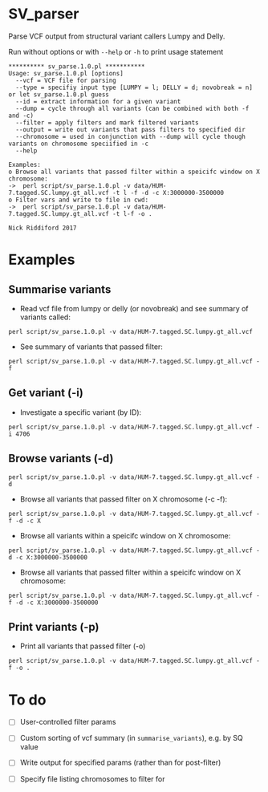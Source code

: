 # SV_parser

Parse VCF output from structural variant callers Lumpy and Delly.

Run without options or with `--help` or `-h` to print usage statement

```
********** sv_parse.1.0.pl ***********
Usage: sv_parse.1.0.pl [options]
  --vcf = VCF file for parsing
  --type = specifiy input type [LUMPY = l; DELLY = d; novobreak = n] or let sv_parse.1.0.pl guess
  --id = extract information for a given variant
  --dump = cycle through all variants (can be combined with both -f and -c)
  --filter = apply filters and mark filtered variants
  --output = write out variants that pass filters to specified dir
  --chromosome = used in conjunction with --dump will cycle though variants on chromosome speciified in -c
  --help

Examples:
o Browse all variants that passed filter within a speicifc window on X chromosome:
->  perl script/sv_parse.1.0.pl -v data/HUM-7.tagged.SC.lumpy.gt_all.vcf -t l -f -d -c X:3000000-3500000
o Filter vars and write to file in cwd:
->  perl script/sv_parse.1.0.pl -v data/HUM-7.tagged.SC.lumpy.gt_all.vcf -t l-f -o .

Nick Riddiford 2017
```

# Examples 


## Summarise variants

* Read vcf file from lumpy or delly (or novobreak) and see summary of variants called: 

`perl script/sv_parse.1.0.pl -v data/HUM-7.tagged.SC.lumpy.gt_all.vcf`

* See summary of variants that passed filter: 

`perl script/sv_parse.1.0.pl -v data/HUM-7.tagged.SC.lumpy.gt_all.vcf -f`


## Get variant (-i)

* Investigate a specific variant (by ID):

`perl script/sv_parse.1.0.pl -v data/HUM-7.tagged.SC.lumpy.gt_all.vcf -i 4706`


## Browse variants (-d)

`perl script/sv_parse.1.0.pl -v data/HUM-7.tagged.SC.lumpy.gt_all.vcf -d`

* Browse all variants that passed filter on X chromosome (-c -f): 
 
`perl script/sv_parse.1.0.pl -v data/HUM-7.tagged.SC.lumpy.gt_all.vcf -f -d -c X`

* Browse all variants within a speicifc window on X chromosome: 

`perl script/sv_parse.1.0.pl -v data/HUM-7.tagged.SC.lumpy.gt_all.vcf -d -c X:3000000-3500000`

* Browse all variants that passed filter within a speicifc window on X chromosome: 

`perl script/sv_parse.1.0.pl -v data/HUM-7.tagged.SC.lumpy.gt_all.vcf -f -d -c X:3000000-3500000`


## Print variants (-p)

* Print all variants that passed filter (-o)

`perl script/sv_parse.1.0.pl -v data/HUM-7.tagged.SC.lumpy.gt_all.vcf -f -o .`


# To do
- [ ] User-controlled filter params 
- [ ] Custom sorting of vcf summary (in `summarise_variants`), e.g. by SQ value
- [ ] Write output for specified params (rather than for post-filter)
- [ ] Specify file listing chromosomes to filter for

